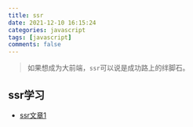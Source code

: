 ```yaml
---
title: ssr
date: 2021-12-10 16:15:24
categories: javascript
tags: [javascript]
comments: false
---
```


> 如果想成为大前端，`ssr`可以说是成功路上的绊脚石。

## ssr学习
- [ssr文章1](https://juejin.cn/post/6890810591968477191)